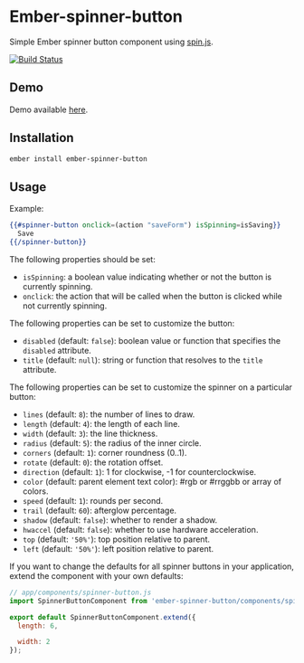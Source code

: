 # Ember-spinner-button

Simple Ember spinner button component using [spin.js](http://fgnass.github.io/spin.js/).

[![Build Status](https://travis-ci.org/RSSchermer/ember-spinner-button.svg?branch=master)](https://travis-ci.org/RSSchermer/ember-spinner-button)

## Demo
Demo available [here](http://rsschermer.github.io/ember-spinner-button/).

## Installation

``` bash
ember install ember-spinner-button
```

## Usage

Example:

``` handlebars
{{#spinner-button onclick=(action "saveForm") isSpinning=isSaving}}
  Save
{{/spinner-button}}
```

The following properties should be set:

* `isSpinning`: a boolean value indicating whether or not the button is currently spinning.
* `onclick`: the action that will be called when the button is clicked while not currently spinning.

The following properties can be set to customize the button:

* `disabled` (default: `false`): boolean value or function that specifies the `disabled` attribute.
* `title` (default: `null`): string or function that resolves to the `title` attribute.

The following properties can be set to customize the spinner on a particular button:

* `lines` (default: `8`): the number of lines to draw.
* `length` (default: `4`): the length of each line.
* `width` (default: `3`): the line thickness.
* `radius` (default: `5`): the radius of the inner circle.
* `corners` (default: `1`): corner roundness (0..1).
* `rotate` (default: `0`): the rotation offset.
* `direction` (default: `1`): 1 for clockwise, -1 for counterclockwise.
* `color` (default: parent element text color): #rgb or #rrggbb or array of colors.
* `speed` (default: `1`): rounds per second.
* `trail` (default: `60`): afterglow percentage.
* `shadow` (default: `false`): whether to render a shadow.
* `hwaccel` (default: `false`): whether to use hardware acceleration.
* `top` (default: `'50%'`): top position relative to parent.
* `left` (default: `'50%'`): left position relative to parent.

If you want to change the defaults for all spinner buttons in your application, extend the component with your own
defaults:

```javascript
// app/components/spinner-button.js
import SpinnerButtonComponent from 'ember-spinner-button/components/spinner-button';

export default SpinnerButtonComponent.extend({
  length: 6,

  width: 2
});
```

